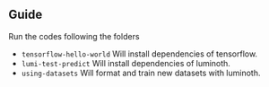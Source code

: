 ## Guide
Run the codes following the folders
- `tensorflow-hello-world`
    Will install dependencies of tensorflow.
- `lumi-test-predict`
    Will install dependencies of luminoth.
- `using-datasets`
    Will format and train new datasets with luminoth.
